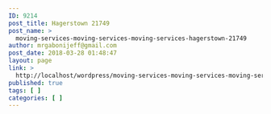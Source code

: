 ```yaml
---
ID: 9214
post_title: Hagerstown 21749
post_name: >
  moving-services-moving-services-moving-services-hagerstown-21749
author: mrgabonijeff@gmail.com
post_date: 2018-03-28 01:48:47
layout: page
link: >
  http://localhost/wordpress/moving-services-moving-services-moving-services-hagerstown-21749/
published: true
tags: [ ]
categories: [ ]
---
```

